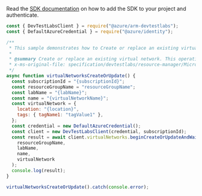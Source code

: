 Read the [SDK documentation](https://github.com/Azure/azure-sdk-for-js/blob/%40azure%2Farm-devtestlabs_4.0.1/sdk/devtestlabs/arm-devtestlabs/README.md) on how to add the SDK to your project and authenticate.

```javascript
const { DevTestLabsClient } = require("@azure/arm-devtestlabs");
const { DefaultAzureCredential } = require("@azure/identity");

/**
 * This sample demonstrates how to Create or replace an existing virtual network. This operation can take a while to complete.
 *
 * @summary Create or replace an existing virtual network. This operation can take a while to complete.
 * x-ms-original-file: specification/devtestlabs/resource-manager/Microsoft.DevTestLab/stable/2018-09-15/examples/VirtualNetworks_CreateOrUpdate.json
 */
async function virtualNetworksCreateOrUpdate() {
  const subscriptionId = "{subscriptionId}";
  const resourceGroupName = "resourceGroupName";
  const labName = "{labName}";
  const name = "{virtualNetworkName}";
  const virtualNetwork = {
    location: "{location}",
    tags: { tagName1: "tagValue1" },
  };
  const credential = new DefaultAzureCredential();
  const client = new DevTestLabsClient(credential, subscriptionId);
  const result = await client.virtualNetworks.beginCreateOrUpdateAndWait(
    resourceGroupName,
    labName,
    name,
    virtualNetwork
  );
  console.log(result);
}

virtualNetworksCreateOrUpdate().catch(console.error);
```
